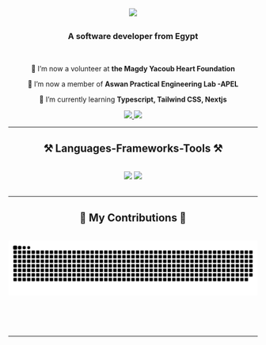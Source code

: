 <h1 align="center">
        <img src="https://readme-typing-svg.herokuapp.com/?font=Righteous&size=35&center=true&vCenter=true&width=500&height=70&duration=4000&lines=Hola~+:shipit:;+I'm+Sahar+Mahmoud!;" />
    </h1>
<h3 align="center">A software developer from Egypt</h3>

<br/>

<div align="center">
 
 🔭 I’m now a volunteer at **the Magdy Yacoub Heart Foundation**
 
 🔭 I’m now a member of **Aswan Practical Engineering Lab -APEL**
 
 🌱 I’m currently learning **Typescript, Tailwind CSS, Nextjs**

 
 </div>
 
<div align="center"> 
  <a href="mailto:saharmahmud86@gmail.com">
    <img src="https://img.shields.io/badge/Gmail-333333?style=for-the-badge&logo=gmail&logoColor=red" />
  </a>
  <a href="https://www.linkedin.com/in/sahar-mahmoud-bb9a40219/" target="_blank">
    <img src="https://img.shields.io/badge/LinkedIn-0077B5?style=for-the-badge&logo=linkedin&logoColor=white" target="_blank" />
  </a>
  
</div>

 <hr/>
 
<h2 align="center">⚒️ Languages-Frameworks-Tools ⚒️</h2>
<br/>
<div align="center">
    <img src="https://skillicons.dev/icons?i=react,bootstrap,mui,html,css,vscode" />
    <img src="https://skillicons.dev/icons?i=python,javascript,typescript,nextjs,github,figma,tailwind,git" /><br>
</div>

<br/>
<hr/>
<div align="center">
  <h2>🐍 My Contributions 🐍</h2>
  <br>
  <img alt="snake eating my contributions" src="https://raw.githubusercontent.com/sa7ar19/sa7ar19/output/github-contribution-grid-snake.svg" />
  
  <br/><br/><br/>
</div>
<hr/>
